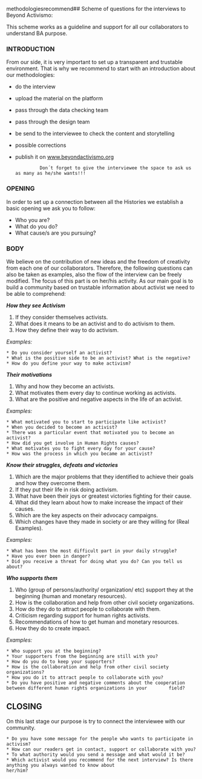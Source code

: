 methodologiesrecommend## Scheme of questions for the interviews to Beyond Activismo:

This scheme works as a guideline and support for all our collaborators to understand BA purpose.


### INTRODUCTION

   From our side, it is very important to set up a transparent and trustable environment.
   That is why we recommend to start with an introduction about our methodologies:

   * do the interview
   * upload the material on the platform
   * pass through the data checking team
   * pass through the design team
   * be send to the interviewee to check the content and storytelling
   * possible corrections
   * publish it on www.beyondactivismo.org

                  
                  Don´t forget to give the interviewee the space to ask us as many as he/she wants!!!


### OPENING

  In order to set up a connection between all the Histories we establish a basic opening we ask you to follow:

   * Who you are?
   * What do you do?
   * What cause/s are you pursuing?  


### BODY

   We believe on the contribution of new ideas and the freedom of creativity from each one of our collaborators.
   Therefore, the following questions can also be taken as examples, also the flow of the interview can be freely modified.
   The focus of this part is on her/his activity. As our main goal is to build a community based on trustable information
   about activist we need to be able to comprehend:

 _**How they see Activism**_

   1. If they consider themselves activists.
   2. What does it means to be an activist and to do activism to them.
   3. How they define their way to do activism.

_Examples:_

    * Do you consider yourself an activist?
    * What is the positive side to be an activist? What is the negative?
    * How do you define your way to make activism?

_**Their motivations**_

   1. Why and how they become an activists.
   2. What motivates them every day to continue working as activists.
   3. What are the positive and negative aspects in the life of an activist.

_Examples:_

    * What motivated you to start to participate like activist?
    * When you decided to become an activist?
    * There was a particular event that motivated you to become an activist?
    * How did you get involve in Human Rights causes?
    * What motivates you to fight every day for your cause?
    * How was the process in which you became an activist?

_**Know their struggles, defeats and victories**_

   1. Which are the major problems that they identified to achieve their goals and how they overcome them.
   2. If they put their life in risk doing activism.
   3. What have been their joys or greatest victories fighting for their cause.
   4. What did they learn about how to make increase the impact of their causes.
   5. Which are the key aspects on their advocacy campaigns.
   6. Which changes have they made in society or are they willing for (Real Examples).

_Examples:_

    * What has been the most difficult part in your daily struggle?
    * Have you ever been in danger?
    * Did you receive a threat for doing what you do? Can you tell us about?


_**Who supports them**_

   1. Who (group of persons/authority/ organization/ etc) support they at the beginning (human and monetary resources).
   2. How is the collaboration and help from other civil society organizations.
   3. How do they do to attract people to collaborate with them.
   4. Criticism regarding support for human rights activists.
   5. Recommendations of how to get human and monetary resources.
   6. How they do to create impact.

_Examples:_

    * Who support you at the beginning?
    * Your supporters from the beginning are still with you?
    * How do you do to keep your supporters?
    * How is the collaboration and help from other civil society organizations?
    * How you do it to attract people to collaborate with you?
    * Do you have positive and negative comments about the cooperation between different human rights organizations in your        field?


## CLOSING

On this last stage our purpose is try to connect the interviewee with our community.

    * Do you have some message for the people who wants to participate in activism?
    * How can our readers get in contact, support or collaborate with you?
    * To what authority would you send a message and what would it be?
    * Which activist would you recommend for the next interview? Is there anything you always wanted to know about
    her/him?
